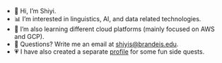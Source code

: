 - 👾 Hi, I’m Shiyi.
- 📊 I’m interested in linguistics, AI, and data related technologies.
- 🌱 I’m also learning different cloud platforms (mainly focused on AWS and GCP).
- 📧 Questions? Write me an email at shiyis@brandeis.edu.
- 💗 I have also created a separate [profile](https://github.com/shiyis) for some fun side quests.

<!---
shiyis/shiyis is a ✨ special ✨ repository because its `README.md` (this file) appears on your GitHub profile.
You can click the Preview link to take a look at your changes.
--->

